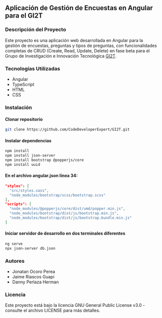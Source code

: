 ## Aplicación de Gestión de Encuestas en Angular para el GI2T

### Descripción del Proyecto
Este proyecto es una aplicación web desarrollada en Angular para la gestión de encuestas, preguntas y tipos de preguntas, con funcionalidades completas de CRUD (Create, Read, Update, Delete) en fase beta para el Grupo de Investigación e Innovación Tecnológica [GI2T](https://gi2t.org/inicio).

### Tecnologías Utilizadas
- Angular
- TypeScript
- HTML
- CSS

### Instalación

#### Clonar repositorio
```bash
git clone https://github.com/CodeDeveloperExpert/GI2T.git
```
#### Instalar dependencias
```bash
npm install
npm install json-server
npm install bootstrap @popperjs/core
npm install uuid
```

#### En el archivo angular.json línea 34:
```json
"styles": [
  "src/styles.sass",
  "node_modules/bootstrap/scss/bootstrap.scss"
],
"scripts": [
  "node_modules/@popperjs/core/dist/umd/popper.min.js",
  "node_modules/bootstrap/dist/js/bootstrap.min.js",
  "node_modules/bootstrap/dist/js/bootstrap.bundle.min.js"
]
```

#### Iniciar servidor de desarrollo en dos terminales diferentes
```bash
ng serve
npx json-server db.json
```

### Autores
- Jonatan Ocoro Perea
- Jaime Riascos Guapi
- Danny Perlaza Herman

### Licencia
Este proyecto está bajo la licencia GNU General Public License v3.0 - consulte el archivo LICENSE para más detalles.